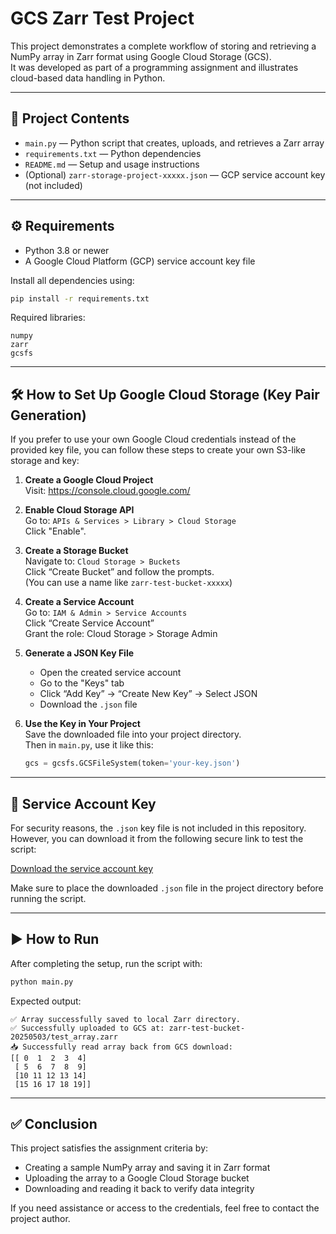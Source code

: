 # GCS Zarr Test Project

This project demonstrates a complete workflow of storing and retrieving a NumPy array in Zarr format using Google Cloud Storage (GCS).  
It was developed as part of a programming assignment and illustrates cloud-based data handling in Python.

---

## 📁 Project Contents

- `main.py` — Python script that creates, uploads, and retrieves a Zarr array  
- `requirements.txt` — Python dependencies  
- `README.md` — Setup and usage instructions  
- (Optional) `zarr-storage-project-xxxxx.json` — GCP service account key (not included)

---

## ⚙️ Requirements

- Python 3.8 or newer  
- A Google Cloud Platform (GCP) service account key file

Install all dependencies using:

```bash
pip install -r requirements.txt
```

Required libraries:
```
numpy  
zarr  
gcsfs
```

---

## 🛠 How to Set Up Google Cloud Storage (Key Pair Generation)

If you prefer to use your own Google Cloud credentials instead of the provided key file, you can follow these steps to create your own S3-like storage and key:

1. **Create a Google Cloud Project**  
   Visit: https://console.cloud.google.com/

2. **Enable Cloud Storage API**  
   Go to: `APIs & Services > Library > Cloud Storage`  
   Click "Enable".

3. **Create a Storage Bucket**  
   Navigate to: `Cloud Storage > Buckets`  
   Click “Create Bucket” and follow the prompts.  
   (You can use a name like `zarr-test-bucket-xxxxx`)

4. **Create a Service Account**  
   Go to: `IAM & Admin > Service Accounts`  
   Click “Create Service Account”  
   Grant the role: Cloud Storage > Storage Admin

5. **Generate a JSON Key File**  
   - Open the created service account  
   - Go to the "Keys" tab  
   - Click “Add Key” → “Create New Key” → Select JSON  
   - Download the `.json` file

6. **Use the Key in Your Project**  
   Save the downloaded file into your project directory.  
   Then in `main.py`, use it like this:

   ```python
   gcs = gcsfs.GCSFileSystem(token='your-key.json')
   ```

---

## 🔐 Service Account Key

For security reasons, the `.json` key file is not included in this repository.  
However, you can download it from the following secure link to test the script:

[Download the service account key](https://drive.google.com/file/d/1P4hyfF_nwtBlddg7n1nTWAQ-0c1kfpKs/view?usp=sharing)

Make sure to place the downloaded `.json` file in the project directory before running the script.

---

## ▶️ How to Run

After completing the setup, run the script with:

```bash
python main.py
```

Expected output:

```
✅ Array successfully saved to local Zarr directory.
✅ Successfully uploaded to GCS at: zarr-test-bucket-20250503/test_array.zarr
📥 Successfully read array back from GCS download:
[[ 0  1  2  3  4]
 [ 5  6  7  8  9]
 [10 11 12 13 14]
 [15 16 17 18 19]]
```

---

## ✅ Conclusion

This project satisfies the assignment criteria by:

- Creating a sample NumPy array and saving it in Zarr format  
- Uploading the array to a Google Cloud Storage bucket  
- Downloading and reading it back to verify data integrity

If you need assistance or access to the credentials, feel free to contact the project author.
